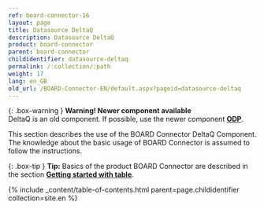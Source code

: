 ```yaml
---
ref: board-connector-16
layout: page
title: Datasource DeltaQ
description: Datasource DeltaQ
product: board-connector
parent: board-connector
childidentifier: datasource-deltaq
permalink: /:collection/:path
weight: 17
lang: en_GB
old_url: /BOARD-Connector-EN/default.aspx?pageid=datasource-deltaq
---
```

{: .box-warning } 
**Warning! Newer component available**<br>
DeltaQ is an old component. If possible, use the newer component **[ODP](./odp)**.

This section describes the use of the BOARD Connector DeltaQ Component. The knowledge about the basic usage of BOARD Connector is assumed to follow the instructions.

{: .box-tip }
**Tip:** Basics of the product BOARD Connector are described in the section **[Getting started with table](./getting-started-bc)**.



{% include _content/table-of-contents.html parent=page.childidentifier collection=site.en %}
